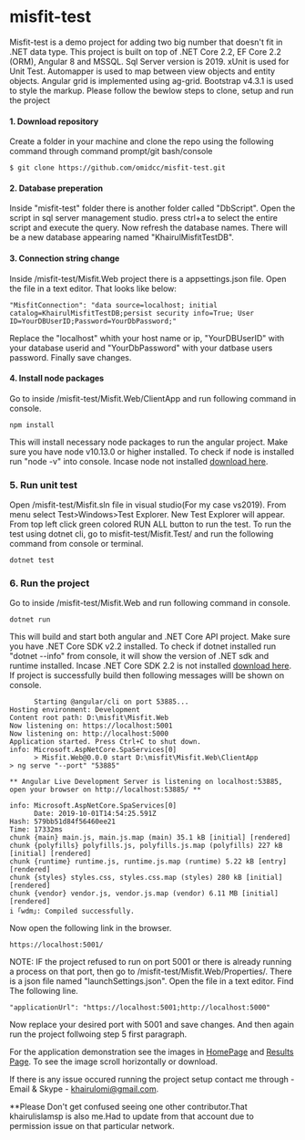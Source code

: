 # misfit-test

Misfit-test is a demo project for adding two big number that doesn't fit in .NET data type. This project is built on top of .NET Core 2.2, EF Core 2.2 (ORM), Angular 8 and MSSQL. Sql Server version is 2019. xUnit is used for Unit Test. Automapper is used to map between view objects and entity objects. 
Angular grid is implemented using ag-grid. Bootstrap v4.3.1 is used to style the markup. 
Please follow the bewlow steps to clone, setup and run the project

#### 1. Download repository
Create a folder in your machine and clone the repo using the following command through command prompt/git bash/console

    $ git clone https://github.com/omidcc/misfit-test.git

#### 2. Database preperation
Inside "misfit-test" folder there is another folder called "DbScript". Open the script in sql server management studio. press ctrl+a to select the entire script and execute the query. Now refresh the database names. There will be a new database appearing named "KhairulMisfitTestDB".

#### 3. Connection string change
Inside /misfit-test/Misfit.Web project there is a appsettings.json file. 
Open the file in a text editor. That looks like below:
```
"MisfitConnection": "data source=localhost; initial catalog=KhairulMisfitTestDB;persist security info=True; User ID=YourDBUserID;Password=YourDbPassword;"
```
Replace the "localhost" whith your host name or ip, "YourDBUserID" with your database userid and "YourDbPassword" with your datbase users password. Finally save changes.

#### 4. Install node packages
Go to inside /misfit-test/Misfit.Web/ClientApp and run following command in console. 
```
npm install
```
This will install necessary node packages to run the angular project. Make sure you have node v10.13.0 or higher installed.   To check if node is installed run "node -v" into console. Incase node not installed [download here](https://nodejs.org/en/download/).

### 5. Run unit test
Open /misfit-test/Misfit.sln file in visual studio(For my case vs2019). From menu select Test>Windows>Test Explorer. New Test Explorer will appear. From top left click green colored RUN ALL button to run the test.
To run the test using dotnet cli, go to misfit-test/Misfit.Test/ and run the following command from console or terminal.
```
dotnet test
```

### 6. Run the project
Go to inside /misfit-test/Misfit.Web and run following command in console. 
```
dotnet run
```
This will build and start both angular and .NET Core API project. Make sure you have .NET Core SDK v2.2 installed. To check if dotnet installed run "dotnet --info" from console, it will show the version of .NET sdk and runtime installed. Incase .NET Core SDK  2.2 is not installed [download here](https://dotnet.microsoft.com/download/dotnet-core/2.2). If project is successfully build then following messages willl be shown on console.
```info: Microsoft.AspNetCore.SpaServices[0]
      Starting @angular/cli on port 53885...
Hosting environment: Development
Content root path: D:\misfit\Misfit.Web
Now listening on: https://localhost:5001
Now listening on: http://localhost:5000
Application started. Press Ctrl+C to shut down.
info: Microsoft.AspNetCore.SpaServices[0]
      > Misfit.Web@0.0.0 start D:\misfit\Misfit.Web\ClientApp
> ng serve "--port" "53885"

** Angular Live Development Server is listening on localhost:53885, open your browser on http://localhost:53885/ **

info: Microsoft.AspNetCore.SpaServices[0]
      Date: 2019-10-01T14:54:25.591Z
Hash: 579bb51d84f56460ee21
Time: 17332ms
chunk {main} main.js, main.js.map (main) 35.1 kB [initial] [rendered]
chunk {polyfills} polyfills.js, polyfills.js.map (polyfills) 227 kB [initial] [rendered]
chunk {runtime} runtime.js, runtime.js.map (runtime) 5.22 kB [entry] [rendered]
chunk {styles} styles.css, styles.css.map (styles) 280 kB [initial] [rendered]
chunk {vendor} vendor.js, vendor.js.map (vendor) 6.11 MB [initial] [rendered]
i ｢wdm｣: Compiled successfully.
```
Now open the following link in the browser.
```
https://localhost:5001/
```
NOTE: IF the project refused to run on port 5001 or there is already running a process on that port, then go to /misfit-test/Misfit.Web/Properties/. There is a json file named "launchSettings.json". Open the file in a text editor. Find The following line.
```
"applicationUrl": "https://localhost:5001;http://localhost:5000"
```
Now replace your desired port with 5001 and save changes. And then again run the project follwoing step 5 first paragraph.

For the application demonstration see the images in [HomePage](https://github.com/omidcc/misfit-test/blob/master/home.png) and  [Results Page](https://github.com/omidcc/misfit-test/blob/master/results.png). To see the image scroll horizontally or download.

If there is any issue occured running the project setup contact me through -
Email & Skype - khairulomi@gmail.com. 

**Please Don't get confused seeing one other contributor.That khairulislamsp is also me.Had to update from that account due to permission issue on that particular network.


